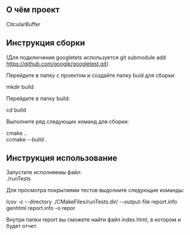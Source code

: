 ## О чём проект
CitcularBuffer  

## Инструкция сборки  
(Для подключения googletets используется git submodule add https://github.com/google/googletest.git)  

Перейдите в папку с проектом и создайте папку buid для сборки:  

mkdir build  

Перейдите в папку build:  

cd build  

Выполните ряд следующих команд для сборки:  

cmake ..  
сcmake --build .  
## Инструкция использование
Запустите исполняемы файл:  
./runTests  

Для просмотра покрытиями тестов выдолните следующие команды:  

lcov -c --directory ./CMakeFiles/runTests.dir/ --output-file report.info  
genhtml report.info -o repor  

Внутри папки report вы сможете найти файл index.html, в котором и будет отчет.